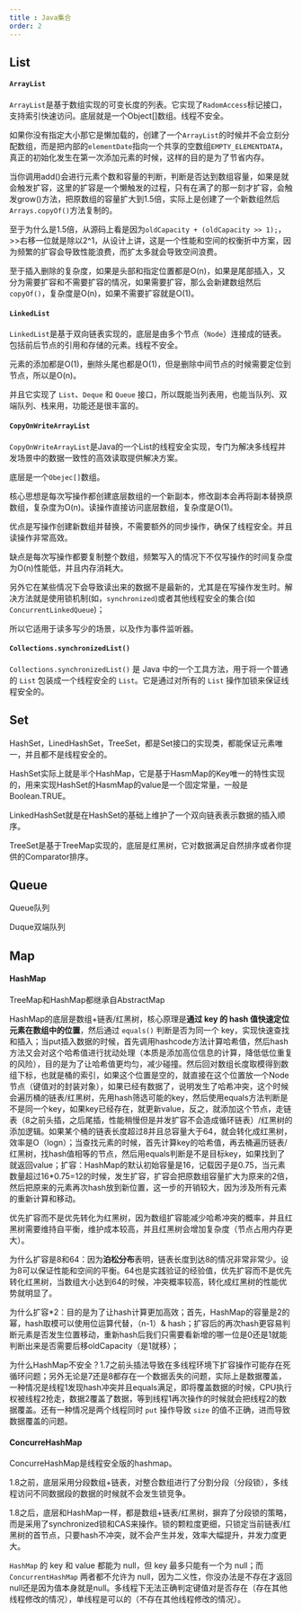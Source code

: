 ```yaml
---
title : Java集合
order: 2
---
```


## List

#### `ArrayList`

`ArrayList`是基于数组实现的可变长度的列表。它实现了`RadomAccess`标记接口，支持索引快速访问。底层就是一个Object[]数组。线程不安全。

如果你没有指定大小那它是懒加载的，创建了一个`ArrayList`的时候并不会立刻分配数组，而是把内部的`elementDate`指向一个共享的空数组`EMPTY_ELEMENTDATA`，真正的初始化发生在第一次添加元素的时候，这样的目的是为了节省内存。

当你调用add()会进行元素个数和容量的判断，判断是否达到数组容量，如果是就会触发扩容，这里的扩容是一个懒触发的过程，只有在满了的那一刻才扩容，会触发grow()方法，把原数组的容量扩大到1.5倍，实际上是创建了一个新数组然后`Arrays.copyOf()`方法复制的。

至于为什么是1.5倍，从源码上看是因为`oldCapacity + (oldCapacity >> 1);`，>>右移一位就是除以2^1，从设计上讲，这是一个性能和空间的权衡折中方案，因为频繁的扩容会导致性能浪费，而扩太多就会导致空间浪费。

至于插入删除的复杂度，如果是头部和指定位置都是O(n)，如果是尾部插入，又分为需要扩容和不需要扩容的情况，如果需要扩容，那么会新建数组然后`copyOf()`，复杂度是O(n)，如果不需要扩容就是O(1)。

#### `LinkedList`

`LinkedList`是基于双向链表实现的，底层是由多个节点（`Node`）连接成的链表。包括前后节点的引用和存储的元素。线程不安全。

元素的添加都是O(1)，删除头尾也都是O(1)，但是删除中间节点的时候需要定位到节点，所以是O(n)。

并且它实现了 `List`、`Deque` 和 `Queue` 接口，所以既能当列表用，也能当队列、双端队列、栈来用，功能还是很丰富的。

#### `CopyOnWriteArrayList`

`CopyOnWriteArrayList`是Java的一个List的线程安全实现，专门为解决多线程并发场景中的数据一致性的高效读取提供解决方案。

底层是一个`Obejec[]`数组。

核心思想是每次写操作都创建底层数组的一个新副本，修改副本会再将副本替换原数组，复杂度为O(n)。读操作直接访问底层数组，复杂度是O(1)。

优点是写操作创建新数组并替换，不需要额外的同步操作，确保了线程安全。并且读操作非常高效。

缺点是每次写操作都要复制整个数组，频繁写入的情况下不仅写操作的时间复杂度为O(n)性能低，并且内存消耗大。

另外它在某些情况下会导致读出来的数据不是最新的，尤其是在写操作发生时。解决方法就是使用锁机制(如，`synchronized`)或者其他线程安全的集合(如`ConcurrentLinkedQueue`)；

所以它适用于读多写少的场景，以及作为事件监听器。

#### `Collections.synchronizedList()`

`Collections.synchronizedList()` 是 Java 中的一个工具方法，用于将一个普通的 `List` 包装成一个线程安全的 `List`。它是通过对所有的 `List` 操作加锁来保证线程安全的。

## Set

HashSet，LinedHashSet，TreeSet，都是Set接口的实现类，都能保证元素唯一，并且都不是线程安全的。

HashSet实际上就是半个HashMap，它是基于HasmMap的Key唯一的特性实现的，用来实现HashSet的HasmMap的value是一个固定常量，一般是Boolean.TRUE。

LinkedHashSet就是在HashSet的基础上维护了一个双向链表表示数据的插入顺序。

TreeSet是基于TreeMap实现的，底层是红黑树，它对数据满足自然排序或者你提供的Comparator排序。

## Queue

Queue队列

Duque双端队列

## Map

#### HashMap

TreeMap和HashMap都继承自AbstractMap

HashMap的底层是数组+链表/红黑树，核心原理是**通过 key 的 hash 值快速定位元素在数组中的位置**，然后通过 `equals()` 判断是否为同一个 key，实现快速查找和插入；当put插入数据的时候，首先调用hashcode方法计算哈希值，然后hash方法又会对这个哈希值进行扰动处理（本质是添加高位信息的计算，降低低位重复的风险），目的是为了让哈希值更均匀，减少碰撞。然后回对数组长度取模得到数组下标，也就是桶的索引，如果这个位置是空的，就直接在这个位置放一个Node节点（键值对的封装对象），如果已经有数据了，说明发生了哈希冲突，这个时候会遍历桶的链表/红黑树，先用hash筛选可能的key，然后使用equals方法判断是不是同一个key，如果key已经存在，就更新value，反之，就添加这个节点，走链表（8之前头插，之后尾插，性能稍慢但是并发扩容不会造成循环链表）/红黑树的添加逻辑。如果某个桶的链表长度超过8并且总容量大于64，就会转化成红黑树，效率是O（logn）；当查找元素的时候，首先计算key的哈希值，再去桶遍历链表/红黑树，找hash值相等的节点，然后用equals判断是不是目标key，如果找到了就返回value；扩容：HashMap的默认初始容量是16，记载因子是0.75，当元素数量超过16*0.75=12的时候，发生扩容，扩容会把原数组容量扩大为原来的2倍，然后把原来的元素再次hash放到新位置，这一步的开销较大，因为涉及所有元素的重新计算和移动。

优先扩容而不是优先转化为红黑树，因为数组扩容能减少哈希冲突的概率，并且红黑树需要维持自平衡，维护成本较高，并且红黑树会增加复杂度（节点占用内存更大）。

为什么扩容是8和64：因为**泊松分布**表明，链表长度到达8的情况非常非常少。设为8可以保证性能和空间的平衡。64也是实践验证的经验值，优先扩容而不是优先转化红黑树，当数组大小达到64的时候，冲突概率较高，转化成红黑树的性能优势就明显了。

为什么扩容*2：目的是为了让hash计算更加高效；首先，HashMap的容量是2的幂，hash取模可以使用位运算代替，（n-1）& hash；扩容后的再次hash更容易判断元素是否发生位置移动，重新hash后我们只需要看新增的哪一位是0还是1就能判断出来是否需要后移oldCapacity（是1就移）；

为什么HashMap不安全？1.7之前头插法导致在多线程环境下扩容操作可能存在死循环问题；另外无论是7还是8都存在一个数据丢失的问题，实际上是数据覆盖，一种情况是线程1发现hash冲突并且equals满足，即将覆盖数据的时候，CPU执行权被线程2抢走，数据2覆盖了数据，等到线程1再次操作的时候就会把线程2的数据覆盖。还有一种情况是两个线程同时 `put` 操作导致 `size` 的值不正确，进而导致数据覆盖的问题。

#### ConcurreHashMap

ConcurreHashMap是线程安全版的hashmap。

1.8之前，底层采用分段数组+链表，对整合数组进行了分割分段（分段锁），多线程访问不同数据段的数据的时候就不会发生锁竞争。

1.8之后，底层和HashMap一样，都是数组+链表/红黑树，摒弃了分段锁的策略，而是采用了synchronized锁和CAS来操作。锁的颗粒度更细，只锁定当前链表/红黑树的首节点，只要hash不冲突，就不会产生并发，效率大幅提升，并发力度更大。

`HashMap` 的 key 和 value 都能为 null，但 key 最多只能有一个为 null；而 `ConcurrentHashMap` 两者都不允许为 null，因为二义性，你没办法是不存在才返回null还是因为值本身就是null。多线程下无法正确判定键值对是否存在（存在其他线程修改的情况），单线程是可以的（不存在其他线程修改的情况）。



















